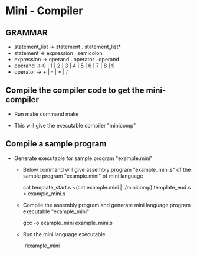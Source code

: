 Mini - Compiler
================

GRAMMAR
--------

* statement_list -> statement . statement_list*
* statement -> expression . semicolon
* expression -> operand . operator . operand
* operand -> 0 | 1 | 2 | 3 | 4 | 5 | 6 | 7 | 8 | 9 
* operator -> + | - | * | /

Compile the compiler code to get the mini-compiler
---------------------------------------------------

* Run make command
    make

- This will give the executable compiler "minicomp"

Compile a sample program
-------------------------

* Generate executable for sample program "example.mini"

    - Below command will give assembly program "example_mini.s" of the sample program "example.mini" of mini language 
        
        cat template_start.s <(cat example.mini | ./minicomp) template_end.s > example_mini.s

    - Compile the assembly program and generate mini language program executable "example_mini"

        gcc -o example_mini example_mini.s

    - Run the mini language executable

        ./example_mini